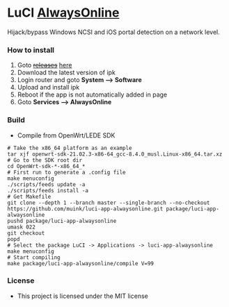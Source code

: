 LuCI [AlwaysOnline][]
=================

Hijack/bypass Windows NCSI and iOS portal detection on a network level.

### How to install

1. Goto ~~[releases](https://github.com/muink/luci-app-alwaysonline/tree/releases)~~ [here](https://fantastic-packages.github.io/packages/)
2. Download the latest version of ipk
3. Login router and goto **System --> Software**
4. Upload and install ipk
5. Reboot if the app is not automatically added in page
6. Goto **Services --> AlwaysOnline**

### Build

- Compile from OpenWrt/LEDE SDK

```
# Take the x86_64 platform as an example
tar xjf openwrt-sdk-21.02.3-x86-64_gcc-8.4.0_musl.Linux-x86_64.tar.xz
# Go to the SDK root dir
cd OpenWrt-sdk-*-x86_64_*
# First run to generate a .config file
make menuconfig
./scripts/feeds update -a
./scripts/feeds install -a
# Get Makefile
git clone --depth 1 --branch master --single-branch --no-checkout https://github.com/muink/luci-app-alwaysonline.git package/luci-app-alwaysonline
pushd package/luci-app-alwaysonline
umask 022
git checkout
popd
# Select the package LuCI -> Applications -> luci-app-alwaysonline
make menuconfig
# Start compiling
make package/luci-app-alwaysonline/compile V=99
```

[AlwaysOnline]: https://github.com/muink/openwrt-alwaysonline

### License

- This project is licensed under the MIT license
